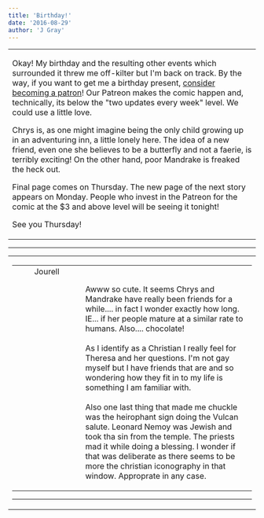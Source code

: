 ```yaml
---
title: 'Birthday!'
date: '2016-08-29'
author: 'J Gray'
---
```


<div>
<!-- Main content here -->
<table border="0" class="post"><tbody><tr><td>
   
   <div class="post_body">
       <p>Okay! My birthday and the resulting other events which surrounded it threw me off-kilter but I'm back on track. By the way, if you want to get me a birthday present, <a href="https://www.patreon.com/user?u=452395" target="_blank">consider becoming a patron</a>! Our Patreon makes the comic happen and, technically, its below the "two updates every week" level. We could use a little love. </p><p>Chrys is, as one might imagine being the only child growing up in an adventuring inn, a little lonely here. The idea of a new friend, even one she believes to be a butterfly and not a faerie, is terribly exciting! On the other hand, poor Mandrake is freaked the heck out.</p><p>Final page comes on Thursday. The new page of the next story appears on Monday. People who invest in the Patreon for the comic at the $3 and above level will be seeing it tonight!</p><p>See you Thursday!</p>
   </div>
   </td></tr>
   </tbody></table><hr><table style="width:100%; border:0;" class="comment_table"><tbody><tr><td width="100%"><a name=""> </a><div style="width:100%;" class="comment"><table border="0" width="100%"><tbody><tr><td align="center" valign="top" width="125">
<span class="comment_title"><center>Jourell<br></center><a name="2822">&nbsp;</a></span><br>
<center><img src="https://www.gravatar.com/avatar.php?gravatar_id=2e2a4cfb619e2d6ed070248f07aa968d&amp;default=http%3A%2F%2Fmysteriesofthearcana.com%2Ftemplates%2Fmain%2Fimages%2Favatar.gif&amp;size=80&amp;rating=g" border="0" alt=""></center>
</td>
<td valign="top">


<p class="comment_text"> </p><p class="comment_text"><br> Awww so cute. It seems Chrys and Mandrake have really been friends for a while.... in fact I wonder exactly how long. IE... if her people mature at a similar rate to humans. Also.... chocolate! <br><br>As I identify as a Christian I really feel for Theresa and her questions. I'm not gay myself but I have friends that are and so wondering how they fit in to my life is something I am familiar with. <br><br>Also one last thing that made me chuckle was the heirophant sign doing the Vulcan salute. Leonard Nemoy was Jewish and took tha sin from the temple. The priests mad it while doing a blessing. I wonder if that was deliberate as there seems to be more the christian iconography in that window. Approprate in any case. <br></p>
 

</td></tr></tbody></table>
<hr></div></td></tr></tbody></table>
<!-- End main content -->
              </div>
